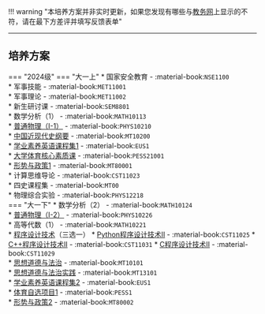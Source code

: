 !!! warning "本培养方案并非实时更新，如果您发现有哪些与[教务网](https://my.cqu.edu.cn)上显示的不符，请在最下方差评并填写反馈表单"

---

## 培养方案

=== "2024级"
    === "大一上"
        * 国家安全教育 - :material-book:`NSE1100`  
        * 军事技能 - :material-book:`MET11001`  
        * 军事理论 - :material-book:`MET11002`  
        * 新生研讨课 - :material-book:`SEM8801`  
        * 数学分析（1） - :material-book:`MATH10113`  
        * [普通物理（Ⅰ-1）](../../../课程/普通物理.md) - :material-book:`PHYS10210`  
        * [中国近现代史纲要](../../../课程/中国近现代史纲要.md) - :material-book:`MT10200`  
        * [学业素养英语课程集1](../../../课程/英语.md) - :material-book:`EUS1`  
        * [大学体育核心素质课](../../../课程/体育/index.md) - :material-book:`PESS21001`  
        * [形势与政策1](../../../课程/形势与政策.md) - :material-book:`MT80001`  
        * 计算思维导论 - :material-book:`CST11023`  
        * 四史课程集 - :material-book:`MT00`  
        * 物理综合实验 - :material-book:`PHYS12218`  
    === "大一下"
        * 数学分析（2） - :material-book:`MATH10124`  
        * [普通物理（Ⅰ-2）](../../../课程/普通物理.md) - :material-book:`PHYS10226`  
        * 高等代数（1） - :material-book:`MATH10221`  
        * [程序设计技术](../../../课程/程序设计技术.md)（三选一）
            * [Python程序设计技术Ⅱ](../../../课程/程序设计技术.md) - :material-book:`CST11025`
            * [C++程序设计技术Ⅱ](../../../课程/程序设计技术.md) - :material-book:`CST11031`
            * [C程序设计技术Ⅱ](../../../课程/程序设计技术.md) - :material-book:`CST11029`  
        * [思想道德与法治](../../../课程/思想道德与法治.md) - :material-book:`MT10101`  
        * [思想道德与法治实践](../../../课程/思想道德与法治实践.md) - :material-book:`MT13101`  
        * [学业素养英语课程集2](../../../课程/英语.md) - :material-book:`EUS1`  
        * [体育自选项目1](../../../课程/体育/index.md) - :material-book:`PESS1`  
        * [形势与政策2](../../../课程/形势与政策.md) - :material-book:`MT80002`  